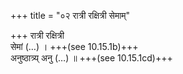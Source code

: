+++
title = "०२ रात्री रक्षित्री सेमाम्"

+++
रात्री रक्षित्री  
सेमां (…) । +++(see 10.15.1b)+++  
अनुष्ठात्र्य् अनु (…) ॥ +++(see 10.15.1cd)+++